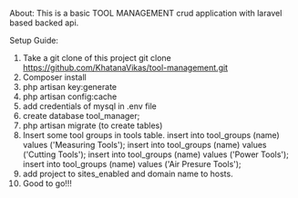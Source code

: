 About:
This is a basic TOOL MANAGEMENT crud application with laravel based backed api.




Setup Guide:

1.  Take a git clone of this project 
    git clone https://github.com/KhatanaVikas/tool-management.git
2. Composer install
3. php artisan key:generate
4. php artisan config:cache
5. add credentials of mysql in .env file
6. create database tool_manager;
7. php artisan migrate (to create tables)
8. Insert some tool groups in tools table.
    insert into tool_groups (name) values ('Measuring Tools');
    insert into tool_groups (name) values ('Cutting Tools');
    insert into tool_groups (name) values ('Power Tools');
    insert into tool_groups (name) values ('Air Presure Tools');
9. add project to sites_enabled and domain name to hosts.
10. Good to go!!!
